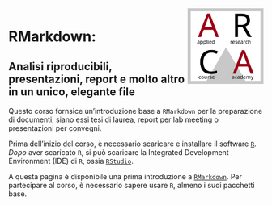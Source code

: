 
<img align="right" width="150" height="150" src="man/arca_logo.svg">

# RMarkdown:

## Analisi riproducibili, presentazioni, report e molto altro in un unico, elegante file

Questo corso fornsice un’introduzione base a `RMarkdown` per la
preparazione di documenti, siano essi tesi di laurea, report per lab
meeting o presentazioni per convegni.

Prima dell’inizio del corso, è necessario scaricare e installare il
software [`R`](https://cran.r-project.org/bin/windows/base/). *Dopo*
aver scaricato `R`, si può scaricare la Integrated Development
Environment (IDE) di `R`, ossia
[`RStudio`](https://www.rstudio.com/products/rstudio/download/).

A questa pagina è disponibile una prima introduzione a
[`RMarkdown`](https://rmarkdown.rstudio.com/lesson-1.html). Per
partecipare al corso, è necessario sapere usare `R`, almeno i suoi
pacchetti base.
